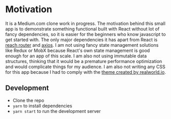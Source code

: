 # Motivation

It is a Medium.com clone work in progress. The motivation behind this small app is to demonstrate something functional built with React without lot of fancy dependencies, so it is easier for the beginners who know javascript to get started with. The only major dependencies it has apart from React is [reach router](https://reach.tech/router) and [axios](https://github.com/axios/axios). I am not using fancy state management solutions like Redux or MobX because React's own state management is good enough for an app of this scale. I am also not using immutable data structures, thinking that it would be a premature performance optimization and would complicate things for my audience. I am also not writing any CSS for this app because I had to comply with the [theme created by realworld.io](https://github.com/gothinkster/realworld/tree/master/spec#stylestemplates).

## Development

- Clone the repo
- `yarn` to install dependencies
- `yarn start` to run the development server
